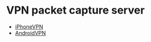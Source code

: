 # VPN packet capture server

- [iPhoneVPN](https://github.com/zhkl0228/InspectorVpn)
- [AndroidVPN](https://github.com/zhkl0228/AndroidVPN)
